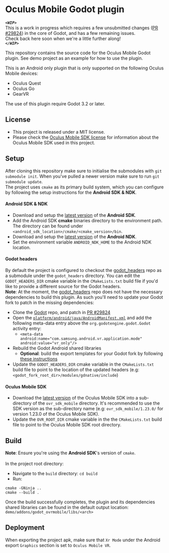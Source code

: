 # Oculus Mobile Godot plugin

***`<WIP>`***<br> 
This is a work in progress which requires a few unsubmitted changes ([PR #29824](https://github.com/godotengine/godot/pull/29824)) 
in the core of Godot, and has a few remaining issues.<br>
Check back here soon when we're a little further along!<br>
***`</WIP>`***

This repository contains the source code for the Oculus Mobile Godot plugin.
See demo project as an example for how to use the plugin.

This is an Android only plugin that is only supported on the following Oculus Mobile devices:
- Oculus Quest
- Oculus Go
- GearVR

The use of this plugin require Godot 3.2 or later.

License
-------
- This project is released under a MIT license.
- Please check the [Oculus Mobile SDK license](https://developer.oculus.com/licenses/mobile-3.2.1/) for information 
about the Oculus Mobile SDK used in this project.

Setup
-----
After cloning this repository make sure to initialise the submodules with `git submodule init`.
When you've pulled a newer version make sure to run `git submodule update`.<br>
The project uses `cmake` as its primary build system, which you can configure by following the setup instructions
for the **Android SDK & NDK**.

#### Android SDK & NDK
- Download and setup the [latest version](https://developer.android.com/studio/#command-tools) of the **Android SDK**.
- Add the Android SDK **cmake** binaries directory to the environment path. The directory can be found under 
`<android_sdk_location>/cmake/<cmake_version>/bin`.  
- Download and setup the [latest version](https://developer.android.com/ndk/downloads) of the **Android NDK**.
- Set the environment variable `ANDROID_NDK_HOME` to the Android NDK location. 

#### Godot headers
By default the project is configured to checkout the [godot_headers](https://github.com/GodotNativeTools/godot_headers) 
repo as a submodule under the `godot_headers` directory.
You can edit the `GODOT_HEADERS_DIR` cmake variable in the `CMakeLists.txt` build file if you'd like to provide a 
different source for the Godot headers.<br>
**Note**: At the moment, the [godot_headers](https://github.com/GodotNativeTools/godot_headers) repo does not have the 
necessary dependencies to build this plugin. As such you'll need to update your Godot fork to patch in the missing 
dependencies:
- Clone the [Godot](https://github.com/godotengine/godot) repo, and patch in [PR #29824](https://github.com/godotengine/godot/pull/29824)
- Open the [`platform/android/java/AndroidManifest.xml`](https://github.com/godotengine/godot/blob/master/platform/android/java/AndroidManifest.xml)
and add the following meta-data entry above the `org.godotengine.godot.Godot` activity entry:
  - `<meta-data android:name="com.samsung.android.vr.application.mode" android:value="vr_only"/>`
- Rebuild the Godot Android shared libraries
  - **Optional**: build the export templates for your Godot fork by following [these instructions](https://docs.godotengine.org/en/latest/development/compiling/compiling_for_android.html#building-the-export-templates)
- Update the `GODOT_HEADERS_DIR` cmake variable in the `CMakeLists.txt` build file to point to the location of the 
updated headers (e.g: `<godot_fork_root_dir>/modules/gdnative/include`)

#### Oculus Mobile SDK
- Download the [latest version](https://developer.oculus.com/downloads/package/oculus-mobile-sdk/) of the Oculus Mobile 
SDK into a sub-directory of the `ovr_sdk_mobile` directory. It's recommended to use the SDK version as the sub-directory 
name (e.g: `ovr_sdk_mobile/1.23.0/` for version 1.23.0 of the Oculus Mobile SDK).
- Update the `OVR_ROOT_DIR` cmake variable in the the `CMakeLists.txt` build file to point to the Oculus Mobile SDK 
root directory.

Build
---------
**Note**: Ensure you're using the **Android SDK**'s version of `cmake`.<br><br>
In the project root directory:
 - Navigate to the `build` directory: `cd build`
 - Run:
```
cmake -GNinja ..
cmake --build .
```

Once the build successfully completes, the plugin and its dependencies shared libraries can be found in the 
default output location: `demo/addons/godot_ovrmobile/libs/<arch>`

Deployment
------------
When exporting the project apk, make sure that `Xr Mode` under the Android export `Graphics` section is set to 
`Oculus Mobile VR`.